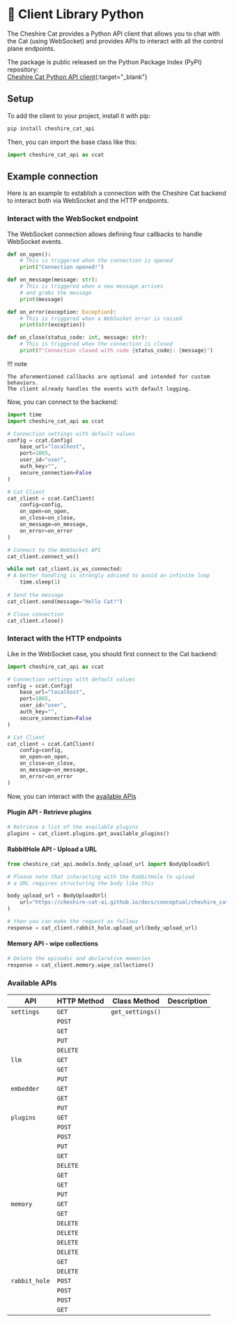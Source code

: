 # &#128640; Client Library Python

The Cheshire Cat provides a Python API client that allows you to chat with the Cat (using WebSocket) and provides APIs to interact with all the control plane endpoints.

The package is public released on the Python Package Index (PyPI) repository:  
[Cheshire Cat Python API client](https://pypi.org/project/cheshire_cat_api/){:target="_blank"}

## Setup

To add the client to your project, install it with pip:

```bash
pip install cheshire_cat_api
```

Then, you can import the base class like this: 

```python
import cheshire_cat_api as ccat
```

## Example connection

Here is an example
to establish a connection with the Cheshire Cat backend to interact both via WebSocket and the HTTP endpoints.

### Interact with the WebSocket endpoint

The WebSocket connection allows defining four callbacks to handle WebSocket events.

```python
def on_open():
    # This is triggered when the connection is opened
    print("Connection opened!")

def on_message(message: str):
    # This is triggered when a new message arrives 
    # and grabs the message
    print(message)

def on_error(exception: Exception):
    # This is triggered when a WebSocket error is raised
    print(str(exception))

def on_close(status_code: int, message: str):
    # This is triggered when the connection is closed
    print(f"Connection closed with code {status_code}: {message}")
```

!!! note

    The aforementioned callbacks are optional and intended for custom behaviors.
    The client already handles the events with default logging.

Now, you can connect to the backend:

```python
import time
import cheshire_cat_api as ccat

# Connection settings with default values
config = ccat.Config(
    base_url="localhost",
    port=1865,
    user_id="user",
    auth_key="",
    secure_connection=False
)

# Cat Client
cat_client = ccat.CatClient(
    config=config,
    on_open=on_open,
    on_close=on_close,
    on_message=on_message,
    on_error=on_error
)

# Connect to the WebSocket API
cat_client.connect_ws()

while not cat_client.is_ws_connected: 
# A better handling is strongly advised to avoid an infinite loop 
    time.sleep(1)
    
# Send the message
cat_client.send(message="Hello Cat!")

# Close connection
cat_client.close()
```

### Interact with the HTTP endpoints

Like in the WebSocket case, you should first connect to the Cat backend:

```python
import cheshire_cat_api as ccat

# Connection settings with default values
config = ccat.Config(
    base_url="localhost",
    port=1865,
    user_id="user",
    auth_key="",
    secure_connection=False
)

# Cat Client
cat_client = ccat.CatClient(
    config=config,
    on_open=on_open,
    on_close=on_close,
    on_message=on_message,
    on_error=on_error
)
```

Now, you can interact with the [available APIs]()

#### Plugin API - Retrieve plugins

```python
# Retrieve a list of the available plugins
plugins = cat_client.plugins.get_available_plugins()
```

#### RabbitHole API - Upload a URL

```python
from cheshire_cat_api.models.body_upload_url import BodyUploadUrl

# Please note that interacting with the RabbitHole to upload
# a URL requires structuring the body like this

body_upload_url = BodyUploadUrl(
    url="https://cheshire-cat-ai.github.io/docs/conceptual/cheshire_cat/rabbit_hole/"
)

# then you can make the request as follows
response = cat_client.rabbit_hole.upload_url(body_upload_url)
```

#### Memory API - wipe collections

```python
# Delete the episodic and declarative memories
response = cat_client.memory.wipe_collections()
```

### Available APIs

| API           | HTTP Method | Class Method     | Description |
|---------------|-------------|------------------|-------------|
| `settings`    | `GET`       | `get_settings()` |             |
|               | `POST`      |                  |             |
|               | `GET`       |                  |             |
|               | `PUT`       |                  |             |
|               | `DELETE`    |                  |             |
| `llm`         | `GET`       |                  |             |
|               | `GET`       |                  |             |
|               | `PUT`       |                  |             |
| `embedder`    | `GET`       |                  |             |
|               | `GET`       |                  |             |
|               | `PUT`       |                  |             |
| `plugins`     | `GET`       |                  |             |
|               | `POST`      |                  |             |
|               | `POST`      |                  |             |
|               | `PUT`       |                  |             |
|               | `GET`       |                  |             |
|               | `DELETE`    |                  |             |
|               | `GET`       |                  |             |
|               | `GET`       |                  |             |
|               | `PUT`       |                  |             |
| `memory`      | `GET`       |                  |             |
|               | `GET`       |                  |             |
|               | `DELETE`    |                  |             |
|               | `DELETE`    |                  |             |
|               | `DELETE`    |                  |             |
|               | `DELETE`    |                  |             |
|               | `GET`       |                  |             |
|               | `DELETE`    |                  |             |
| `rabbit_hole` | `POST`      |                  |             |
|               | `POST`      |                  |             |
|               | `POST`      |                  |             |
|               | `GET`       |                  |             |